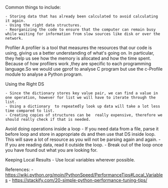 Common things to include:

	- Storing data that has already been calculated to avoid calculating it again.
	- Using the right data structures.
	- Reorganizing the code to ensure that the computer can remain busy while waiting for information from slow sources like disk or over the network.

Profiler
A profiler is a tool that measures the resources that our code is using, giving us a better understanding of what's going on. In particular, they help us see how the memory is allocated and how the time spent.
Because of how profilers work ,they are specific to each programming language.So we would use gprof to analyse C program but use the c-Profile module to analyse a Python program. 

Using the Right DS

	- Since the dictionary stores key value pair, we can find a value in one operation, however for list we will have to iterate through the list.
	- Using a dictionary  to repeatedly look up data will take a lot less time compared to list.
	- Creating copies of structures can be  really expensive, therefore we should really check if that is needed.

Avoid doing operations inside a loop
	- If you need data from a file, parse it before loop and store in appropriate ds and then use that DS inside loop. This will save a lot of resource as you will not be parsing again and again.
	- If you are reading data, read it outside the loop.
	- Break out of the loop once you have found out what you are looking for.

Keeping Local Results
	- Use local variables wherever possible.

References:
	- https://wiki.python.org/moin/PythonSpeed/PerformanceTips#Local_Variables
	- https://stackify.com/20-simple-python-performance-tuning-tips/
